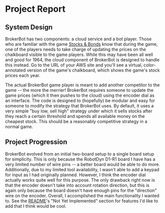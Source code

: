 # Project Report
## System Design
BrokerBot has two components: a cloud service and a bot player. Those who are familiar with the game [Stocks & Bonds](https://boardgamegeek.com/boardgame/1590/stocks-bonds) know that during the game, one of the players needs to take charge of updating the prices on the chalkboard visible to the game players. While this may have been all well and good for 1964, the cloud component of BrokerBot is designed to handle this instead. Go to the URL of your AWS site and you'll see a virtual, color-annotated version of the game's chalkboard, which shows the game's stock prices each year.

The actual BrokerBot game player is meant to add another competitor to the game -- the more the merrier! BrokerBot requires someone to update the game prices (which it then pushes to the cloud) using the encoder dial as an interface. The code is designed to (hopefully) be modular and easy for someone to modify the strategy that BrokerBot uses. By default, it uses a very simple "buy low, sell high" strategy under which it sells stocks after they reach a certain threshold and spends all available money on the cheapest stock. This should be a reasonably competitive strategy in a normal game.

## Project Progression
BrokerBot evolved from an initial two-board setup to a single board setup for simplicity. This is only because the RobotDyn D1-R1 board I have has a very limited number of wire pins -- a better board would be able to do more. Additionally, due to my limited tool availability, I wasn't able to add a keypad for input as I had originally planned. However, I think the encoder dial actually works quite well for this purpose. The only drawback right now is that the encoder doesn't take into account rotation direction, but this is again only because the board doesn't have enough pins for the "direction" wire on the encoder. Overall, I accomplished the main functionality I wanted to. See the [README](../README.md)'s "Not Yet Implemented" section for features I'd like to add that I think would be cool.
